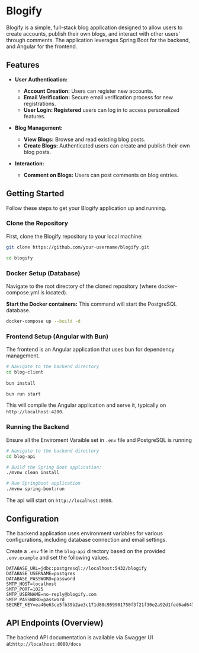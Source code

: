 # Blogify

Blogify is a simple, full-stack blog application designed to allow users to create accounts, publish their own blogs, and interact with other users' through comments. The application leverages  Spring Boot for the backend, and Angular for the frontend.

## Features

  - **User Authentication:**
    - **Account Creation:** Users can register new accounts.
    - **Email Verification:** Secure email verification process for new registrations.
    - **User Login: Registered** users can log in to access personalized features.

  - **Blog Management:**
    - **View Blogs:** Browse and read existing blog posts.
    - **Create Blogs:** Authenticated users can create and publish their own blog posts.

  - **Interaction:**
    - **Comment on Blogs:** Users can post comments on blog entries.

## Getting Started

Follow these steps to get your Blogify application up and running.

### Clone the Repository

First, clone the Blogify repository to your local machine:

```bash
git clone https://github.com/your-username/blogify.git

cd blogify
```

### Docker Setup (Database)

Navigate to the root directory of the cloned repository (where docker-compose.yml is located).

**Start the Docker containers:** This command will start the PostgreSQL database.
```bash
docker-compose up --build -d
```

### Frontend Setup (Angular with Bun)

The frontend is an Angular application that uses bun for dependency management.
```bash
# Navigate to the backend directory
cd blog-client
  
bun install

bun run start
```
This will compile the Angular application and serve it, typically on `http://localhost:4200`.

### Running the Backend
Ensure all the Enviroment Varaible set in `.env` file and PostgreSQL is running

```bash
# Navigate to the backend directory
cd blog-api

# Build the Spring Boot application:
./mvnw clean install

# Run Springboot application
./mvnw spring-boot:run
```
The api will start on `http://localhost:8080`.

## Configuration
The backend application uses environment variables for various configurations, including database connection and email settings.

Create a `.env` file in the `blog-api` directory based on the provided `.env.example` and set the following values.
```.env
DATABASE_URL=jdbc:postgresql://localhost:5432/blogify
DATABASE_USERNAME=postgres
DATABASE_PASSWORD=password
SMTP_HOST=localhost
SMTP_PORT=1025
SMTP_USERNAME=no-reply@blogify.com
SMTP_PASSWORD=password
SECRET_KEY=ea46e63ce5fb39b2ae3c171d80c959901750f3f21f30e2a92d1fed6ad647efb9
```

## API Endpoints (Overview)
The backend API documentation is available via Swagger UI at:`http://localhost:8080/docs`
